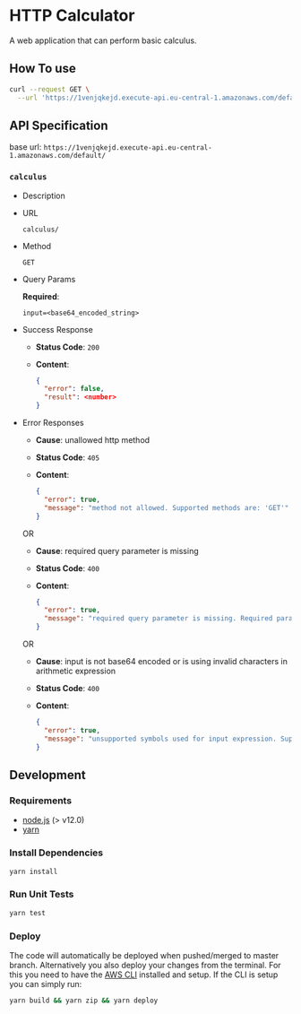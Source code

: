 # HTTP Calculator

A web application that can perform basic calculus.

## How To use

```sh
curl --request GET \
  --url 'https://1venjqkejd.execute-api.eu-central-1.amazonaws.com/default/calculus?input=KDErMykgKiA1IC8gMg%3D%3D'
```

## API Specification

base url: `https://1venjqkejd.execute-api.eu-central-1.amazonaws.com/default/`

### `calculus`

- Description

- URL

  `calculus/`

- Method

  `GET`

- Query Params

  **Required**:

  `input=<base64_encoded_string>`

- Success Response

  - **Status Code**: `200`
  - **Content**:

    ```json
    {
      "error": false,
      "result": <number>
    }
    ```

- Error Responses
  - **Cause**: unallowed http method
  - **Status Code**: `405`
  - **Content**: 

    ```json
    {
      "error": true,
      "message": "method not allowed. Supported methods are: 'GET'"
    }
    ```

  OR

  - **Cause**: required query parameter is missing
  - **Status Code**: `400`
  - **Content**:

    ```json
    {
      "error": true,
      "message": "required query parameter is missing. Required parameters are: 'input'"
    }
    ```

  OR

  - **Cause**: input is not base64 encoded or is using invalid characters in arithmetic expression
  - **Status Code**: `400`
  - **Content**:

    ```json
    {
      "error": true,
      "message": "unsupported symbols used for input expression. Supported symbols are: '+', '-', '*', '/', '(', ')', ' '"
    }
    ```

## Development

### Requirements

- [node.js](https://nodejs.dev/download/) (> v12.0)
- [yarn](https://yarnpkg.com/getting-started/install)

### Install Dependencies

```sh
yarn install
```

### Run Unit Tests

```sh
yarn test
```

### Deploy

The code will automatically be deployed when pushed/merged to master branch.
Alternatively you also deploy your changes from the terminal.
For this you need to have the [AWS CLI](https://aws.amazon.com/de/cli/) installed and setup.
If the CLI is setup you can simply run:

```sh
yarn build && yarn zip && yarn deploy
```
